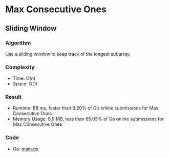 # Max Consecutive Ones



## Sliding Window



### Algorithm

Use a sliding window to keep track of the longest subarray.


### Complexity

- Time: O(n)
- Space: O(1)


### Result

- Runtime: 88 ms, faster than 9.20% of Go online submissions for Max Consecutive Ones.
- Memory Usage: 6.9 MB, less than 65.03% of Go online submissions for Max Consecutive Ones.


### Code

- Go: [main.go](#maingo)